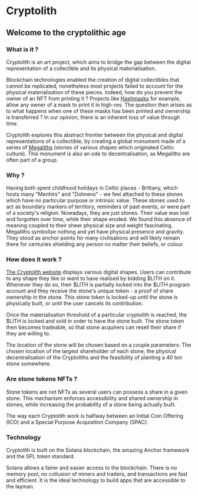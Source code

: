 # Cryptolith

## Welcome to the cryptolithic age

### What is it ?

Cryptolith is an art project, which aims to bridge the gap between the digital representation of a collectible and its physical materialisation.

Blockchain technologies enabled the creation of digital collectibles that cannot be replicated, nonetheless most projects failed to account for the physical materialisation of these pieces. Indeed, how do you prevent the owner of an NFT from printing it ? Projects like [Hashmasks](thehashmasks.com) for example, allow any owner of a mask to print it in high-res.
The question then arises as to what happens when one of these masks has been printed and ownership is transferred ? In our opinion, there is an inherent loss of value through time.

Cryptolith explores this abstract frontier between the physical and digital representations of a collectible, by creating
a global monument made of a series of [Megaliths](https://en.wikipedia.org/wiki/Megalith) (stones of various shapes which originated Celtic culture).
This monument is also an ode to decentralisation, as Megaliths are often part of a group.

### Why ?

Having both spent childhood holidays in Celtic places - Brittany, which hosts many "Menhirs" and "Dolmens" - we feel attached to these stones which have no particular purpose or intrinsic value.
These stones used to act as boundary markers of territory, reminders of past events, or were part of a society's religion.
Nowadays, they are just stones. Their value was lost and forgotten over time, while their shape eroded.
We found this absence of meaning coupled to their sheer physical size and weight fascinating.
Megaliths symbolise nothing and yet have physical presence and gravity. They stood as anchor points for many civilisations and will likely remain there for centuries shielding any person no matter their beliefs, or colour.

### How does it work ?

[The Cryptolith website](cryptolith.io) displays various digital shapes.
Users can contribute to any shape they like or want to have realised by bidding $LITH on it.
Whenever they do so, their $LITH is partially locked into the $LITH program account and they receive the stone's unique token - a proof of share ownership in the stone.
This stone token is locked-up until the stone is physically built, or until the user cancels its contribution.

Once the materialisation threshold of a particular cryptolith is reached, the $LITH is locked and sold in order to have the stone built. The stone token then becomes tradeable, so that stone acquirers can resell their share if they are willing to.

The location of the stone will be chosen based on a couple parameters: The chosen location of the largest shareholder of each stone, the physical decentralisation of the Cryptoliths and the feasibility of planting a 40 ton stone somewhere.

### Are stone tokens NFTs ?

Stone tokens are not NFTs as several users can possess a share in a given stone.
This mechanism enforces accessibility and shared ownership in stones, while increasing the probability of a stone being actually built.

The way each Cryptolith work is halfway between an Initial Coin Offering (ICO) and a Special Purpose Acquisition Company (SPAC).

### Technology

Cryptolith is built on the Solana blockchain, the amazing Anchor framework and the SPL token standard.

Solana allows a fairer and easier access to the blockchain. There is no memory pool, no collusion of miners and traders, and transactions are fast and efficient.
It is the ideal technology to build apps that are accessible to the layman.

